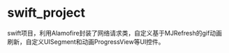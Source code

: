 # swift_project
swift项目，利用Alamofire封装了网络请求类，自定义基于MJRefresh的gif动画刷新，自定义UISegment和动画ProgressView等UI控件。
